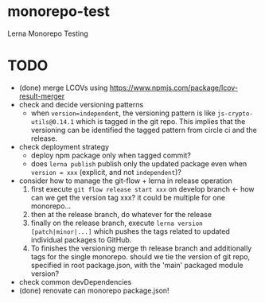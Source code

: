 # monorepo-test
Lerna Monorepo Testing

# TODO

- (done) merge LCOVs using https://www.npmjs.com/package/lcov-result-merger
- check and decide versioning patterns
  - when `version=independent`, the versioning pattern is like `js-crypto-utils@0.14.1` which is tagged in the git repo. This implies that the versioning can be identified the tagged pattern from circle ci and the release.
- check deployment strategy
  - deploy npm package only when tagged commit?
  - does `lerna publish` publish only the updated package even when `version = xxx` (explicit, and not `independent`)?
- consider how to manage the git-flow + lerna in release operation
  1. first execute `git flow release start xxx` on develop branch <- how can we get the version tag xxx? it could be multiple for one monorepo...
  2. then at the release branch, do whatever for the release
  3. finally on the release branch, execute `lerna version [patch|minor|...]` which pushes the tags related to updated individual packages to GitHub.
  4. To finishes the versioning merge th release branch and additionally tags for the single monorepo.
  should we tie the version of git repo, specified in root package.json, with the 'main' packaged module version?
- check common devDependencies
- (done) renovate can monorepo package.json!